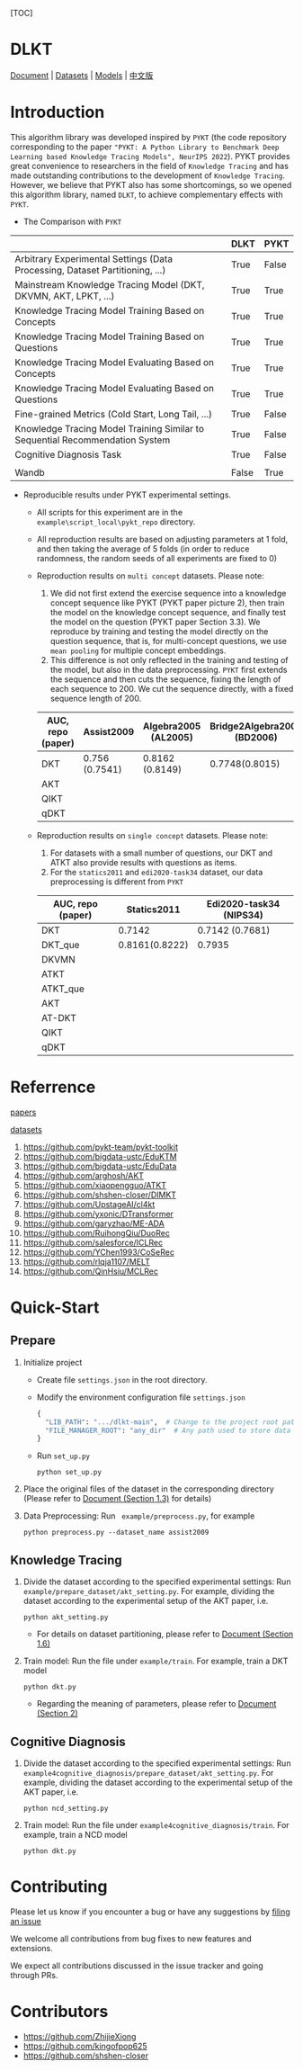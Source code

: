 [TOC]

# DLKT

[Document] | [Datasets] | [Models] | [中文版]

[Document]: md_doc/DOC.md
[Datasets]: md_doc/KT_DATASETS.md
[Models]: md_doc/MODELS.md
[中文版]: md_doc/README_CN.md

# Introduction

This algorithm library was developed inspired by `PYKT` (the code repository corresponding to the paper `"PYKT: A Python Library to Benchmark Deep Learning based Knowledge Tracing Models", NeurIPS 2022`). PYKT provides great convenience to researchers in the field of `Knowledge Tracing` and has made outstanding contributions to the development of `Knowledge Tracing`. However, we believe that PYKT also has some shortcomings, so we opened this algorithm library, named `DLKT`, to achieve complementary effects with `PYKT`.

- The Comparison with `PYKT`

|                                                              | DLKT  | PYKT  |
| ------------------------------------------------------------ | ----- | ----- |
| Arbitrary Experimental Settings (Data Processing, Dataset  Partitioning, ...) | True  | False |
| Mainstream Knowledge Tracing Model (DKT, DKVMN, AKT, LPKT, ...) | True  | True  |
| Knowledge Tracing Model  Training Based on Concepts          | True  | True  |
| Knowledge Tracing Model Training Based on Questions          | True  | True  |
| Knowledge Tracing Model  Evaluating Based on Concepts        | True  | True  |
| Knowledge Tracing Model  Evaluating Based on Questions       | True  | True  |
| Fine-grained Metrics (Cold Start, Long Tail, ...)            | True  | False |
| Knowledge Tracing Model Training Similar to Sequential Recommendation System | True  | False |
| Cognitive Diagnosis Task                                     | True  | False |
|                                                              |       |       |
| Wandb                                                        | False | True  |

- Reproducible results under PYKT experimental settings.

  - All scripts for this experiment are in the `example\script_local\pykt_repo` directory.

  - All reproduction results are based on adjusting parameters at 1 fold, and then taking the average of 5 folds (in order to reduce randomness, the random seeds of all experiments are fixed to 0)

  - Reproduction results on `multi concept` datasets. Please note: 

    1. We did not first extend the exercise sequence into a knowledge concept sequence like PYKT (PYKT paper picture 2), then train the model on the knowledge concept sequence, and finally test the model on the question (PYKT paper Section 3.3). We reproduce by training and testing the model directly on the question sequence, that is, for multi-concept questions, we use `mean pooling` for multiple concept embeddings.
    1. This difference is not only reflected in the training and testing of the model, but also in the data preprocessing. `PYKT` first extends the sequence and then cuts the sequence, fixing the length of each sequence to 200. We cut the sequence directly, with a fixed sequence length of 200.
  
    | AUC, repo (paper) | Assist2009     | Algebra2005 (AL2005) | Bridge2Algebra2006 (BD2006) | xes3g5m         |
    | ----------------- | -------------- | -------------------- | --------------------------- | --------------- |
    | DKT               | 0.756 (0.7541) | 0.8162 (0.8149)      | 0.7748(0.8015)              | 0.7849 (0.7852) |
    | AKT               |                |                      |                             |                 |
    | QIKT              |                |                      |                             |                 |
    | qDKT              |                |                      |                             |                 |

  - Reproduction results on `single concept` datasets. Please note: 

    1. For datasets with a small number of questions, our DKT and ATKT also provide results with questions as items.
    2. For the `statics2011` and `edi2020-task34` dataset, our data preprocessing is different from `PYKT`
  
    | AUC, repo (paper) | Statics2011    | Edi2020-task34 (NIPS34) |
    | ----------------- | -------------- | ----------------------- |
    | DKT               | 0.7142         | 0.7142 (0.7681)         |
    | DKT_que           | 0.8161(0.8222) | 0.7935                  |
    | DKVMN             |                |                         |
    | ATKT              |                |                         |
    | ATKT_que          |                |                         |
    | AKT               |                |                         |
    | AT-DKT            |                |                         |
    | QIKT              |                |                         |
    | qDKT              |                |                         |
  

# Referrence

[papers](md_doc/MODELS.md)

[datasets](md_doc/KT_DATASETS.md)

1. https://github.com/pykt-team/pykt-toolkit
2. https://github.com/bigdata-ustc/EduKTM
3. https://github.com/bigdata-ustc/EduData
4. https://github.com/arghosh/AKT
5. https://github.com/xiaopengguo/ATKT
6. https://github.com/shshen-closer/DIMKT
7. https://github.com/UpstageAI/cl4kt
8. https://github.com/yxonic/DTransformer
9. https://github.com/garyzhao/ME-ADA
10. https://github.com/RuihongQiu/DuoRec
11. https://github.com/salesforce/ICLRec
12. https://github.com/YChen1993/CoSeRec
13. https://github.com/rlqja1107/MELT
14. https://github.com/QinHsiu/MCLRec

# Quick-Start

## Prepare

1. Initialize project

   - Create file `settings.json` in the root directory.

   - Modify the environment configuration file `settings.json`

     ```python
     {
       "LIB_PATH": ".../dlkt-main",  # Change to the project root path
       "FILE_MANAGER_ROOT": "any_dir"  # Any path used to store data and models
     }
     ```

   - Run `set_up.py`

     ```shell
     python set_up.py
     ```

2. Place the original files of the dataset in the corresponding directory (Please refer to [Document (Section 1.3)](md_doc/DOC.md) for details)

3. Data Preprocessing: Run ` example/preprocess.py`, for example

   ```shell
   python preprocess.py --dataset_name assist2009
   ```

## Knowledge Tracing

1. Divide the dataset according to the specified experimental settings: Run `example/prepare_dataset/akt_setting.py`. For example, dividing the dataset according to the experimental setup of the AKT paper, i.e. 

   ```shell
   python akt_setting.py
   ```

   - For details on dataset partitioning, please refer to [Document (Section 1.6)](md_doc/DOC.md)

2. Train model: Run the file under `example/train`. For example, train a DKT model

   ```shell
   python dkt.py
   ```

   - Regarding the meaning of parameters, please refer to [Document (Section 2)](Doc.md)

## Cognitive Diagnosis

1. Divide the dataset according to the specified experimental settings: Run `example4cognitive_diagnosis/prepare_dataset/akt_setting.py`. For example, dividing the dataset according to the experimental setup of the AKT paper, i.e. 

   ```shell
   python ncd_setting.py
   ```

2. Train model: Run the file under `example4cognitive_diagnosis/train`. For example, train a NCD model

   ```shell
   python dkt.py
   ```


# Contributing

Please let us know if you encounter a bug or have any suggestions by [filing an issue](https://github.com/ZhijieXiong/dlkt/issuesWe) 

We welcome all contributions from bug fixes to new features and extensions.

We expect all contributions discussed in the issue tracker and going through PRs.

# Contributors

- https://github.com/ZhijieXiong
- https://github.com/kingofpop625
- https://github.com/shshen-closer
